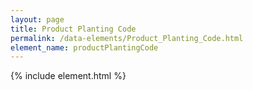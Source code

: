 ```yaml
---
layout: page
title: Product Planting Code
permalink: /data-elements/Product_Planting_Code.html
element_name: productPlantingCode
---
```

{% include element.html %}